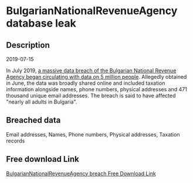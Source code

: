 # BulgarianNationalRevenueAgency database leak

## Description

2019-07-15

In July 2019, <a href="https://thenextweb.com/security/2019/07/16/bulgaria-tax-agency-data-leak-hack/" target="_blank" rel="noopener">a massive data breach of the Bulgarian National Revenue Agency began circulating with data on 5 million people</a>. Allegedly obtained in June, the data was broadly shared online and included taxation information alongside names, phone numbers, physical addresses and 471 thousand unique email addresses. The breach is said to have affected &quot;nearly all adults in Bulgaria&quot;.

## Breached data

Email addresses, Names, Phone numbers, Physical addresses, Taxation records

## Free download Link

[BulgarianNationalRevenueAgency breach Free Download Link](https://link-to.net/1229997/423.0912703670525/dynamic/?r=aHR0cHM6Ly93d3cubWVkaWFmaXJlLmNvbS92aWV3L3FyY1BZZXdkWlFvQXNQai9uYXAuYmcvZmlsZQ==)